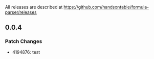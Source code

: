 All releases are described at https://github.com/handsontable/formula-parser/releases

## 0.0.4

### Patch Changes

- 4194876: test
